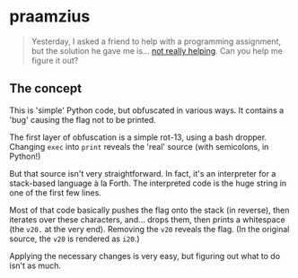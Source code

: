 # praamzius

> Yesterday, I asked a friend to help with a programming assignment, but
> the solution he gave me is... [not really helping](rot13.sh). Can you
> help me figure it out?

## The concept

This is 'simple' Python code, but obfuscated in various ways. It contains a
'bug' causing the flag not to be printed.

The first layer of obfuscation is a simple rot-13, using a bash dropper.
Changing `exec` into `print` reveals the 'real' source (with semicolons,
in Python!)

But that source isn't very straightforward. In fact, it's an interpreter
for a stack-based language à la Forth. The interpreted code is the huge
string in one of the first few lines.

Most of that code basically pushes the flag onto the stack (in reverse),
then iterates over these characters, and... drops them, then prints a
whitespace (the `v20.` at the very end). Removing the `v20` reveals the
flag. (In the original source, the `v20` is rendered as `i20`.)

Applying the necessary changes is very easy, but figuring out what to do
isn't as much.

